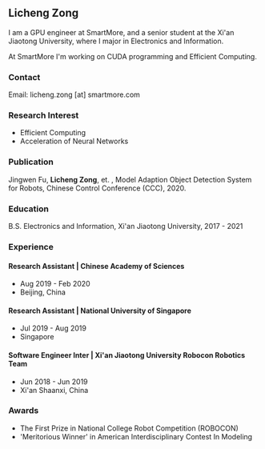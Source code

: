 ## Licheng Zong

I am a GPU engineer at SmartMore, and a senior student at the Xi'an Jiaotong University, where I major in Electronics and Information.

At SmartMore I'm working on CUDA programming and Efficient Computing.

### Contact

Email: licheng.zong [at] smartmore.com

### Research Interest

* Efficient Computing
* Acceleration of Neural Networks

### Publication

Jingwen Fu, **Licheng Zong**, et. , Model Adaption Object Detection System for Robots, Chinese Control Conference (CCC), 2020.

### Education

B.S. Electronics and Information, Xi'an Jiaotong University,  2017 - 2021

### Experience

#### Research Assistant | Chinese Academy of Sciences

* Aug 2019 - Feb 2020
* Beijing, China

#### Research Assistant | National University of Singapore

* Jul 2019 - Aug 2019
* Singapore

#### Software Engineer Inter | Xi'an Jiaotong University Robocon Robotics Team

* Jun 2018 - Jun 2019
* Xi'an Shaanxi, China

### Awards

* The First Prize in National College Robot Competition (ROBOCON)
*  'Meritorious Winner' in American Interdisciplinary Contest In Modeling 